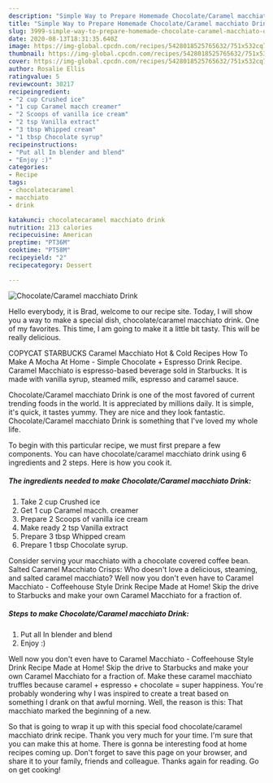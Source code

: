 ```yaml
---
description: "Simple Way to Prepare Homemade Chocolate/Caramel macchiato Drink"
title: "Simple Way to Prepare Homemade Chocolate/Caramel macchiato Drink"
slug: 3999-simple-way-to-prepare-homemade-chocolate-caramel-macchiato-drink
date: 2020-08-13T18:31:35.640Z
image: https://img-global.cpcdn.com/recipes/5428018525765632/751x532cq70/chocolatecaramel-macchiato-drink-recipe-main-photo.jpg
thumbnail: https://img-global.cpcdn.com/recipes/5428018525765632/751x532cq70/chocolatecaramel-macchiato-drink-recipe-main-photo.jpg
cover: https://img-global.cpcdn.com/recipes/5428018525765632/751x532cq70/chocolatecaramel-macchiato-drink-recipe-main-photo.jpg
author: Rosalie Ellis
ratingvalue: 5
reviewcount: 30217
recipeingredient:
- "2 cup Crushed ice"
- "1 cup Caramel macch creamer"
- "2 Scoops of vanilla ice cream"
- "2 tsp Vanilla extract"
- "3 tbsp Whipped cream"
- "1 tbsp Chocolate syrup"
recipeinstructions:
- "Put all In blender and blend"
- "Enjoy :)"
categories:
- Recipe
tags:
- chocolatecaramel
- macchiato
- drink

katakunci: chocolatecaramel macchiato drink 
nutrition: 213 calories
recipecuisine: American
preptime: "PT36M"
cooktime: "PT58M"
recipeyield: "2"
recipecategory: Dessert

---
```



![Chocolate/Caramel macchiato Drink](https://img-global.cpcdn.com/recipes/5428018525765632/751x532cq70/chocolatecaramel-macchiato-drink-recipe-main-photo.jpg)

Hello everybody, it is Brad, welcome to our recipe site. Today, I will show you a way to make a special dish, chocolate/caramel macchiato drink. One of my favorites. This time, I am going to make it a little bit tasty. This will be really delicious.

COPYCAT STARBUCKS Caramel Macchiato Hot &amp; Cold Recipes How To Make A Mocha At Home - Simple Chocolate + Espresso Drink Recipe. Caramel Macchiato is espresso-based beverage sold in Starbucks. It is made with vanilla syrup, steamed milk, espresso and caramel sauce.

Chocolate/Caramel macchiato Drink is one of the most favored of current trending foods in the world. It is appreciated by millions daily. It is simple, it's quick, it tastes yummy. They are nice and they look fantastic. Chocolate/Caramel macchiato Drink is something that I've loved my whole life.


To begin with this particular recipe, we must first prepare a few components. You can have chocolate/caramel macchiato drink using 6 ingredients and 2 steps. Here is how you cook it.

<!--inarticleads1-->

##### The ingredients needed to make Chocolate/Caramel macchiato Drink:

1. Take 2 cup Crushed ice
1. Get 1 cup Caramel macch. creamer
1. Prepare 2 Scoops of vanilla ice cream
1. Make ready 2 tsp Vanilla extract
1. Prepare 3 tbsp Whipped cream
1. Prepare 1 tbsp Chocolate syrup.


Consider serving your macchiato with a chocolate covered coffee bean. Salted Caramel Macchiato Crisps: Who doesn&#39;t love a delicious, steaming, and salted caramel macchiato? Well now you don&#39;t even have to Caramel Macchiato - Coffeehouse Style Drink Recipe Made at Home! Skip the drive to Starbucks and make your own Caramel Macchiato for a fraction of. 

<!--inarticleads2-->

##### Steps to make Chocolate/Caramel macchiato Drink:

1. Put all In blender and blend
1. Enjoy :)


Well now you don&#39;t even have to Caramel Macchiato - Coffeehouse Style Drink Recipe Made at Home! Skip the drive to Starbucks and make your own Caramel Macchiato for a fraction of. Make these caramel macchiato truffles because caramel + espresso + chocolate = super happiness. You&#39;re probably wondering why I was inspired to create a treat based on something I drank on that awful morning. Well, the reason is this: That macchiato marked the beginning of a new. 

So that is going to wrap it up with this special food chocolate/caramel macchiato drink recipe. Thank you very much for your time. I'm sure that you can make this at home. There is gonna be interesting food at home recipes coming up. Don't forget to save this page on your browser, and share it to your family, friends and colleague. Thanks again for reading. Go on get cooking!
